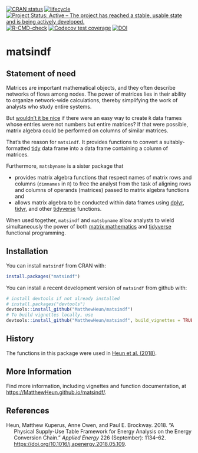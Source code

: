 
<!-- *********** -->
<!-- Note: README.md is generated from README.Rmd.   -->
<!-- Be sure to edit README.Rmd and generate the README.md file by Cmd/Ctl-shift-K -->
<!-- *********** -->
<!-- badges: start -->

[![CRAN
status](https://www.r-pkg.org/badges/version/matsindf)](https://cran.r-project.org/package=matsindf)
[![lifecycle](https://img.shields.io/badge/lifecycle-stable-brightgreen.svg)](https://lifecycle.r-lib.org/articles/stages.html#stable)
[![Project Status: Active – The project has reached a stable, usable
state and is being actively
developed.](https://www.repostatus.org/badges/latest/active.svg)](https://www.repostatus.org/#active)
[![R-CMD-check](https://github.com/MatthewHeun/matsindf/actions/workflows/R-CMD-check.yaml/badge.svg)](https://github.com/MatthewHeun/matsindf/actions/workflows/R-CMD-check.yaml)
[![Codecov test
coverage](https://codecov.io/gh/MatthewHeun/matsindf/branch/master/graph/badge.svg)](https://app.codecov.io/gh/MatthewHeun/matsindf?branch=master)
[![DOI](https://zenodo.org/badge/DOI/10.5281/zenodo.5475443.svg)](https://doi.org/10.5281/zenodo.5475443)
<!-- badges: end -->

# matsindf

## Statement of need

Matrices are important mathematical objects, and they often describe
networks of flows among nodes. The power of matrices lies in their
ability to organize network-wide calculations, thereby simplifying the
work of analysts who study entire systems.

But [wouldn’t it be
nice](https://en.wikipedia.org/wiki/Wouldn%27t_It_Be_Nice) if there were
an easy way to create `R` data frames whose entries were not numbers but
entire matrices? If that were possible, matrix algebra could be
performed on columns of similar matrices.

That’s the reason for `matsindf`. It provides functions to convert a
suitably-formatted
[tidy](https://tidyr.tidyverse.org/articles/tidy-data.html) data frame
into a data frame containing a column of matrices.

Furthermore, `matsbyname` is a sister package that

- provides matrix algebra functions that respect names of matrix rows
  and columns (`dimnames` in `R`) to free the analyst from the task of
  aligning rows and columns of operands (matrices) passed to matrix
  algebra functions and
- allows matrix algebra to be conducted within data frames using
  [dplyr](https://dplyr.tidyverse.org),
  [tidyr](https://tidyr.tidyverse.org), and other
  [tidyverse](https://www.tidyverse.org) functions.

When used together, `matsindf` and `matsbyname` allow analysts to wield
simultaneously the power of both [matrix
mathematics](https://en.wikipedia.org/wiki/Matrix_(mathematics)) and
[tidyverse](https://www.tidyverse.org) functional programming.

## Installation

You can install `matsindf` from CRAN with:

``` r
install.packages("matsindf")
```

You can install a recent development version of `matsindf` from github
with:

``` r
# install devtools if not already installed
# install.packages("devtools")
devtools::install_github("MatthewHeun/matsindf")
# To build vignettes locally, use
devtools::install_github("MatthewHeun/matsindf", build_vignettes = TRUE)
```

## History

The functions in this package were used in [Heun et al.
(2018)](https://doi.org/10.1016/j.apenergy.2018.05.109).

## More Information

Find more information, including vignettes and function documentation,
at <https://MatthewHeun.github.io/matsindf/>.

## References

<div id="refs" class="references csl-bib-body hanging-indent">

<div id="ref-Heun:2018" class="csl-entry">

Heun, Matthew Kuperus, Anne Owen, and Paul E. Brockway. 2018. “A
Physical Supply-Use Table Framework for Energy Analysis on the Energy
Conversion Chain.” *Applied Energy* 226 (September): 1134–62.
<https://doi.org/10.1016/j.apenergy.2018.05.109>.

</div>

</div>
